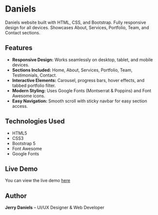 # Daniels
Daniels  website built with HTML, CSS, and Bootstrap.  Fully responsive design for all devices.  Showcases About, Services, Portfolio, Team, and Contact sections.

## Features

- **Responsive Design:** Works seamlessly on desktop, tablet, and mobile devices.  
- **Sections Included:** Home, About, Services, Portfolio, Team, Testimonials, Contact.  
- **Interactive Elements:** Carousel, progress bars, hover effects, and tabbed portfolio filter.  
- **Modern Styling:** Uses Google Fonts (Montserrat & Poppins) and Font Awesome icons.  
- **Easy Navigation:** Smooth scroll with sticky navbar for easy section access.

## Technologies Used

- HTML5  
- CSS3  
- Bootstrap 5  
- Font Awesome  
- Google Fonts  

## Live Demo

You can view the live demo [here](#)  

## Author

**Jerry Daniels** – UI/UX Designer & Web Developer  

